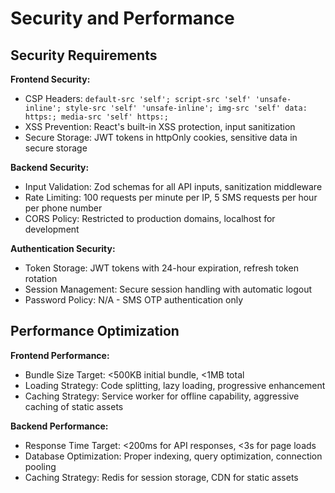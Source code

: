 # Security and Performance

## Security Requirements

**Frontend Security:**

- CSP Headers: `default-src 'self'; script-src 'self' 'unsafe-inline'; style-src 'self' 'unsafe-inline'; img-src 'self' data: https:; media-src 'self' https:;`
- XSS Prevention: React's built-in XSS protection, input sanitization
- Secure Storage: JWT tokens in httpOnly cookies, sensitive data in secure storage

**Backend Security:**

- Input Validation: Zod schemas for all API inputs, sanitization middleware
- Rate Limiting: 100 requests per minute per IP, 5 SMS requests per hour per phone number
- CORS Policy: Restricted to production domains, localhost for development

**Authentication Security:**

- Token Storage: JWT tokens with 24-hour expiration, refresh token rotation
- Session Management: Secure session handling with automatic logout
- Password Policy: N/A - SMS OTP authentication only

## Performance Optimization

**Frontend Performance:**

- Bundle Size Target: <500KB initial bundle, <1MB total
- Loading Strategy: Code splitting, lazy loading, progressive enhancement
- Caching Strategy: Service worker for offline capability, aggressive caching of static assets

**Backend Performance:**

- Response Time Target: <200ms for API responses, <3s for page loads
- Database Optimization: Proper indexing, query optimization, connection pooling
- Caching Strategy: Redis for session storage, CDN for static assets
